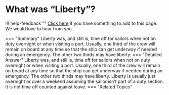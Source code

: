 # What was “Liberty”?

!!! help-feedback ""
    [Click here](https://replace.md) if you have something to add to this page. We would love to hear from you.

=== "Summary"
    Liberty was, and still is, time off for sailors when not on duty overnight or when visiting a port. Usually, one third of the crew will remain on board at any time so that the ship can get underway if needed during an emergency. The other two thirds may have liberty.
=== "Detailed Answer"
    Liberty was, and still is, time off for sailors when not on duty overnight or when visiting a port.  Usually, one third of the crew will remain on board at any time so that the ship can get underway if needed during an emergency.  The other two thirds may have liberty.  Liberty is usually just overnight or over a weekend assuming the sailor isn’t part of a duty section.  It is not time off counted against leave.
=== "Related Topics"
    
